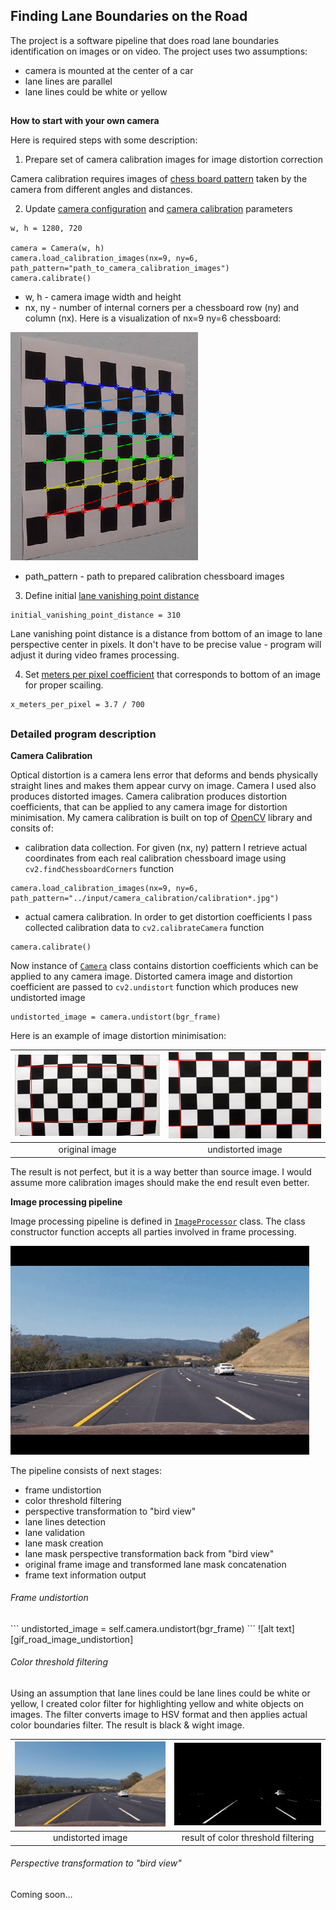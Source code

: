 ## Finding Lane Boundaries on the Road

The project is a software pipeline that does road lane boundaries identification on images or on video. The project uses two assumptions:
- camera is mounted at the center of a car
- lane lines are parallel
- lane lines could be white or yellow

##

**How to start with your own camera**

[//]: # (Image References)

[img_corners]: ./images/corners.png "Internal corners nx=9, ny=6"
[img_chessboard_distorted]: ./images/chessboard_distorted.png "Barrel distortion example"
[img_chessboard_undistorted]: ./images/chessboard_undistorted.png "Image undistortion example"
[gif_pipeline_visualisation]: ./images/pipeline.gif "Pipeline visualisation"
[gif_road_image_undistortion]: ./images/road_image_undistortion.gif "Road image undistortion"
[img_undistorted_image]: ./images/001_undistorted_image.png "Undistorted road image"
[img_bw_image_filtered]: ./images/002_bw_image_filtered.png "Undistorted road image"

Here is required steps with some description:

1. Prepare set of camera calibration images for image distortion correction

Camera calibration requires images of [chess board pattern](images/pattern.png) taken by the camera from different angles and distances. 

2. Update [camera configuration](https://github.com/wakeful-sun/lane-finder/blob/105d35d85a5edc6c61776560e8a3858a6aa0f6e2/code/main.py#L35) and [camera calibration](https://github.com/wakeful-sun/lane-finder/blob/105d35d85a5edc6c61776560e8a3858a6aa0f6e2/code/main.py#L38) parameters

```
w, h = 1280, 720

camera = Camera(w, h)
camera.load_calibration_images(nx=9, ny=6, path_pattern="path_to_camera_calibration_images")
camera.calibrate()
```

- w, h - camera image width and height
- nx, ny - number of internal corners per a chessboard row (ny) and column (nx). Here is a visualization of nx=9 ny=6 chessboard:

![alt text][img_corners]

- path_pattern - path to prepared calibration chessboard images

3. Define initial [lane vanishing point distance](https://github.com/wakeful-sun/lane-finder/blob/105d35d85a5edc6c61776560e8a3858a6aa0f6e2/code/main.py#L25)

```
initial_vanishing_point_distance = 310
```

Lane vanishing point distance is a distance from bottom of an image to lane perspective center in pixels. 
It don't have to be precise value - program will adjust it during video frames processing.

4. Set [meters per pixel coefficient](https://github.com/wakeful-sun/lane-finder/blob/105d35d85a5edc6c61776560e8a3858a6aa0f6e2/code/main.py#L26) that corresponds to bottom of an image for proper scailing.

```
x_meters_per_pixel = 3.7 / 700
```

##
### Detailed program description 

**Camera Calibration**

Optical distortion is a camera lens error that deforms and bends physically straight lines and makes them appear curvy on image. 
Camera I used also produces distorted images. Camera calibration produces distortion coefficients, that can be applied to any camera image for distortion minimisation. My camera calibration is built on top of [OpenCV](https://docs.opencv.org/3.3.1/dc/dbb/tutorial_py_calibration.html) library and consits of:

- calibration data collection. For given (nx, ny) pattern I retrieve actual coordinates from each real calibration chessboard image using `cv2.findChessboardCorners` function
```
camera.load_calibration_images(nx=9, ny=6, path_pattern="../input/camera_calibration/calibration*.jpg")
```
- actual camera calibration. In order to get distortion coefficients I pass collected calibration data to `cv2.calibrateCamera` function
```
camera.calibrate()
```

Now instance of [`Camera`](https://github.com/wakeful-sun/lane-finder/blob/master/code/camera.py) class contains distortion coefficients which can be applied to any camera image. Distorted camera image and distortion coefficient are passed to `cv2.undistort` function which produces new undistorted image
```
undistorted_image = camera.undistort(bgr_frame)
```
Here is an example of image distortion minimisation:

|![alt text][img_chessboard_distorted] |![alt text][img_chessboard_undistorted]|
|:---:|:---:|
| original image | undistorted image | 

The result is not perfect, but it is a way better than source image. I would assume more calibration images should make the end result even better.

**Image processing pipeline**

Image processing pipeline is defined in [`ImageProcessor`](https://github.com/wakeful-sun/lane-finder/blob/master/code/image_processor.py) class. The class constructor function accepts all parties involved in frame processing.

![alt text][gif_pipeline_visualisation]

The pipeline consists of next stages:
- frame undistortion
- color threshold filtering
- perspective transformation to "bird view"
- lane lines detection
- lane validation
- lane mask creation
- lane mask perspective transformation back from "bird view"
- original frame image and transformed lane mask concatenation
- frame text information output

<h6>Frame undistortion</h6>
```
undistorted_image = self.camera.undistort(bgr_frame)
```
 ![alt text][gif_road_image_undistortion]

<h6>Color threshold filtering</h6>
Using an assumption that lane lines could be lane lines could be white or yellow, I created color filter for highlighting yellow and white objects on images. The filter converts image to HSV format and then applies actual color boundaries filter. The result is black & wight image.

|<img src="./images/001_undistorted_image.png" alt="Undistorted road image" width="400px">|<img src="./images/002_bw_image_filtered.png" alt="Color threshold" width="400px">|
|:---:|:---:|
| undistorted image | result of color threshold filtering |

<h6>Perspective transformation to "bird view"</h6>
Coming soon...